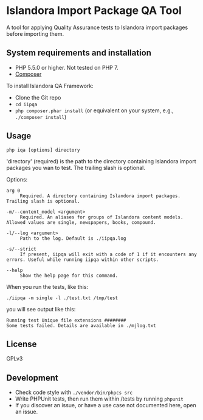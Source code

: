 # Islandora Import Package QA Tool

A tool for applying Quality Assurance tests to Islandora import packages before importing them.

## System requirements and installation

* PHP 5.5.0 or higher. Not tested on PHP 7.
* [Composer](https://getcomposer.org)

To install Islandora QA Framework:
* Clone the Git repo
* `cd iipqa`
* `php composer.phar install` (or equivalent on your system, e.g., `./composer install`)

## Usage

`php iqa [options] directory`

'directory' (required) is the path to the directory containing Islandora import packages you wan to test. The trailing slash is optional.

Options:

```
arg 0
     Required. A directory containing Islandora import packages. Trailing slash is optional.

-m/--content_model <argument>
     Required. An aliases for groups of Islandora content models. Allowed values are single, newspapers, books, compound.

-l/--log <argument>
     Path to the log. Default is ./iipqa.log

-s/--strict
     If present, iipqa will exit with a code of 1 if it encounters any errors. Useful while running iipqa within other scripts.

--help
     Show the help page for this command.
```

When you run the tests, like this:

```
./iipqa -m single -l ./test.txt /tmp/test
```

you will see output like this:

```
Running test Unique file extensions	########
Some tests failed. Details are available in ./mjlog.txt
```


## License

GPLv3

## Development

* Check code style with `./vendor/bin/phpcs src`
* Write PHPUnit tests, then run them within /tests by running `phpunit`
* If you discover an issue, or have a use case not documented here, open an issue.

